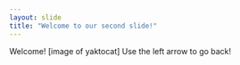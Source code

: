 ```yaml
---
layout: slide
title: "Welcome to our second slide!"
---
```

Welcome! [image of yaktocat]
Use the left arrow to go back!

